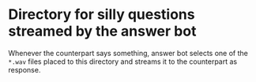 # Directory for silly questions streamed by the answer bot

Whenever the counterpart says something, answer bot selects one of the `*.wav` files placed to this directory and 
streams it to the counterpart as response.